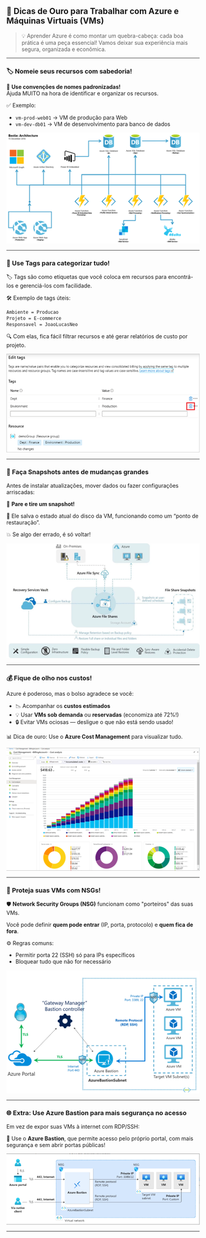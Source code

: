 ## 🚀 Dicas de Ouro para Trabalhar com Azure e Máquinas Virtuais (VMs)

> 💡 Aprender Azure é como montar um quebra-cabeça: cada boa prática é uma peça essencial! Vamos deixar sua experiência mais segura, organizada e econômica.

---

### 🏷️ Nomeie seus recursos com sabedoria!

📌 **Use convenções de nomes padronizadas!**  
Ajuda MUITO na hora de identificar e organizar os recursos.

✅ Exemplo:  
- `vm-prod-web01` → VM de produção para Web  
- `vm-dev-db01` → VM de desenvolvimento para banco de dados

![Naming Convention](../imagens/naming-convention.png)

---

### 🧩 Use **Tags** para categorizar tudo!

🏷️ Tags são como etiquetas que você coloca em recursos para encontrá-los e gerenciá-los com facilidade.

🛠️ Exemplo de tags úteis:
```
Ambiente = Producao  
Projeto = E-commerce  
Responsavel = JoaoLucasNeo
```

🔍 Com elas, fica fácil filtrar recursos e até gerar relatórios de custo por projeto.

![Tags no Azure](../imagens/tags-azure.png)

---

### 📸 Faça **Snapshots** antes de mudanças grandes

Antes de instalar atualizações, mover dados ou fazer configurações arriscadas:

🛑 **Pare e tire um snapshot!**

🧯 Ele salva o estado atual do disco da VM, funcionando como um “ponto de restauração”.

💥 Se algo der errado, é só voltar!

![Snapshot](../imagens/snapshot.png)

---

### 💰 Fique de olho nos custos!

Azure é poderoso, mas o bolso agradece se você:

- 📉 Acompanhar os **custos estimados**
- 💡 Usar **VMs sob demanda** ou **reservadas** (economiza até 72%!)
- 🔒 Evitar VMs ociosas — desligue o que não está sendo usado!

📊 Dica de ouro: Use o **Azure Cost Management** para visualizar tudo.

![Custo no Azure](../imagens/azure-cost.png)

---

### 🔐 Proteja suas VMs com NSGs!

🛡️ **Network Security Groups (NSG)** funcionam como "porteiros" das suas VMs.

Você pode definir **quem pode entrar** (IP, porta, protocolo) e **quem fica de fora**.

⚙️ Regras comuns:
- Permitir porta 22 (SSH) só para IPs específicos
- Bloquear tudo que não for necessário

![Diagrama NSG](../imagens/nsg-diagrama.png)

---

### 🌐 Extra: Use Azure Bastion para mais segurança no acesso

Em vez de expor suas VMs à internet com RDP/SSH:

🔐 Use o **Azure Bastion**, que permite acesso pelo próprio portal, com mais segurança e sem abrir portas públicas!

![Azure Bastion](../imagens/azure-bastion.png)

---
